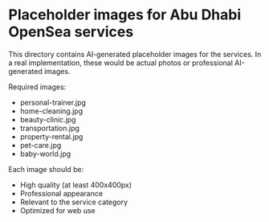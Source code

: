 # Placeholder images for Abu Dhabi OpenSea services

This directory contains AI-generated placeholder images for the services.
In a real implementation, these would be actual photos or professional AI-generated images.

Required images:
- personal-trainer.jpg
- home-cleaning.jpg 
- beauty-clinic.jpg
- transportation.jpg
- property-rental.jpg
- pet-care.jpg
- baby-world.jpg

Each image should be:
- High quality (at least 400x400px)
- Professional appearance
- Relevant to the service category
- Optimized for web use
